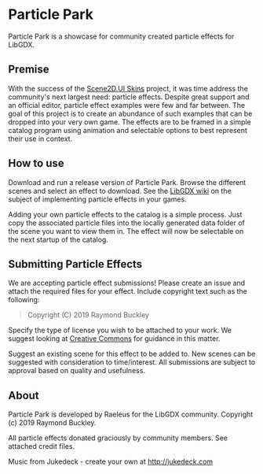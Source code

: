 # Particle Park

Particle Park is a showcase for community created particle effects for LibGDX.

## Premise

With the success of the [Scene2D.UI Skins](https://ray3k.wordpress.com/artwork/) project, it was time address the community's next largest need: particle effects. Despite great support and an official editor, particle effect examples were few and far between. The goal of this project is to create an abundance of such examples that can be dropped into your very own game. The effects are to be framed in a simple catalog program using animation and selectable options to best represent their use in context.

## How to use

Download and run a release version of Particle Park. Browse the different scenes and select an effect to download. See the [LibGDX wiki](https://github.com/libgdx/libgdx/wiki/2D-ParticleEffects) on the subject of implementing particle effects in your games.

Adding your own particle effects to the catalog is a simple process. Just copy the associated particle files into the locally generated data folder of the scene you want to view them in. The effect will now be selectable on the next startup of the catalog.

## Submitting Particle Effects

We are accepting particle effect submissions! Please create an issue and attach the required files for your effect. Include copyright text such as the following:

> Copyright (C) 2019 Raymond Buckley

Specify the type of license you wish to be attached to your work. We suggest looking at [Creative Commons](https://creativecommons.org/) for guidance in this matter.

Suggest an existing scene for this effect to be added to. New scenes can be suggested with consideration to time/interest. All submissions are subject to approval based on quality and usefulness.

## About

Particle Park is developed by Raeleus for the LibGDX community.
Copyright (c) 2019 Raymond Buckley.

All particle effects donated graciously by community members.
See attached credit files.

Music from Jukedeck - create your own at http://jukedeck.com
